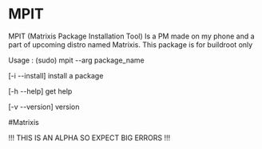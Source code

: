 # MPIT
MPIT (Matrixis Package Installation Tool) Is a PM made on my phone and a part of upcoming distro named Matrixis. This package is for buildroot only

Usage : (sudo) mpit --arg package_name

[-i --install] install a package

[-h --help] get help

[-v --version] version

#Matrixis



!!! THIS IS AN ALPHA SO EXPECT BIG ERRORS !!!

